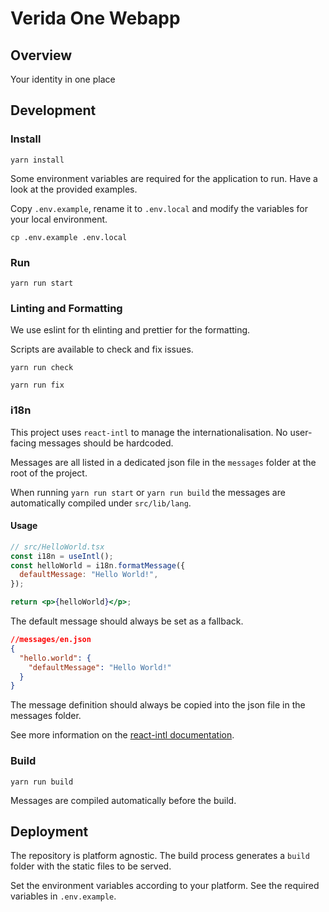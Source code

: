 # Verida One Webapp

## Overview

Your identity in one place

## Development

### Install

```
yarn install
```

Some environment variables are required for the application to run. Have a look at the provided examples.

Copy `.env.example`, rename it to `.env.local` and modify the variables for your local environment.

```
cp .env.example .env.local
```

### Run

```
yarn run start
```

### Linting and Formatting

We use eslint for th elinting and prettier for the formatting.

Scripts are available to check and fix issues.

```
yarn run check
```

```
yarn run fix
```

### i18n

This project uses `react-intl` to manage the internationalisation. No user-facing messages should be hardcoded.

Messages are all listed in a dedicated json file in the `messages` folder at the root of the project.

When running `yarn run start` or `yarn run build` the messages are automatically compiled under `src/lib/lang`.

#### Usage

```jsx
// src/HelloWorld.tsx
const i18n = useIntl();
const helloWorld = i18n.formatMessage({
  defaultMessage: "Hello World!",
});

return <p>{helloWorld}</p>;
```

The default message should always be set as a fallback.

```json
//messages/en.json
{
  "hello.world": {
    "defaultMessage": "Hello World!"
  }
}
```

The message definition should always be copied into the json file in the messages folder.

See more information on the [react-intl documentation](https://formatjs.io/docs/getting-started/message-declaration).

### Build

```
yarn run build
```

Messages are compiled automatically before the build.

## Deployment

The repository is platform agnostic. The build process generates a `build` folder with the static files to be served.

Set the environment variables according to your platform. See the required variables in `.env.example`.
